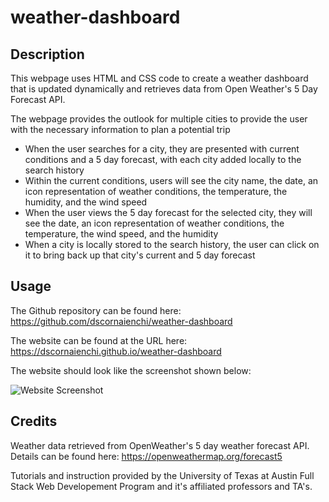 # weather-dashboard

## Description

This webpage uses HTML and CSS code to create a weather dashboard that is updated dynamically and retrieves data from Open Weather's 5 Day Forecast API. 

The webpage provides the outlook for multiple cities to provide the user with the necessary information to plan a potential trip

* When the user searches for a city, they are presented with current conditions and a 5 day forecast, with each city added locally to the search history 
* Within the current conditions, users will see the city name, the date, an icon representation of weather conditions, the temperature, the humidity, and the wind speed
* When the user views the 5 day forecast for the selected city, they will see the date, an icon representation of weather conditions, the temperature, the wind speed, and the humidity
* When a city is locally stored to the search history, the user can click on it to bring back up that city's current and 5 day forecast

## Usage

The Github repository can be found here: https://github.com/dscornaienchi/weather-dashboard

The website can be found at the URL here: https://dscornaienchi.github.io/weather-dashboard

The website should look like the screenshot shown below: 

<img src="./" alt="Website Screenshot">

## Credits

Weather data retrieved from OpenWeather's 5 day weather forecast API. Details can be found here: https://openweathermap.org/forecast5 

Tutorials and instruction provided by the University of Texas at Austin Full Stack Web Developement Program and it's affiliated professors and TA's. 